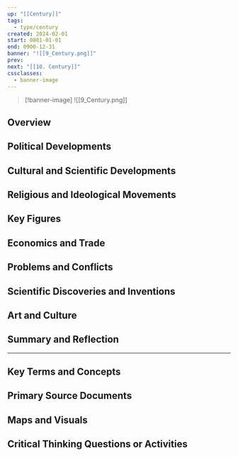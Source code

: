 ```yaml
---
up: "[[Century]]"
tags:
  - type/century
created: 2024-02-01
start: 0801-01-01
end: 0900-12-31
banner: "![[9_Century.png]]"
prev: 
next: "[[10. Century]]"
cssclasses:
  - banner-image
---
```

>[!banner-image] ![[9_Century.png]]
>
## Overview
## Political Developments
## Cultural and Scientific Developments
## Religious and Ideological Movements
## Key Figures
## Economics and Trade
## Problems and Conflicts
## Scientific Discoveries and Inventions
## Art and Culture
## Summary and Reflection
---
## Key Terms and Concepts
## Primary Source Documents
## Maps and Visuals
## Critical Thinking Questions or Activities


